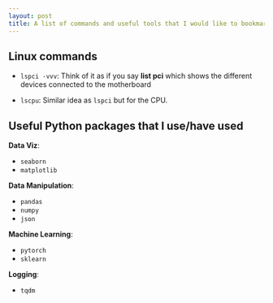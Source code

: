 ```yaml
---
layout: post
title: A list of commands and useful tools that I would like to bookmark/share
---
```


## Linux commands
- `lspci -vvv`:
	Think of it as if you say **list pci** which shows the different devices connected to the motherboard

- `lscpu`:
	Similar idea as `lspci` but for the CPU.

## Useful Python packages that I use/have used
**Data Viz**:
- `seaborn`
- `matplotlib`

**Data Manipulation**:
- `pandas`
- `numpy`
- `json`

**Machine Learning**:
- `pytorch`
- `sklearn`

**Logging**:
- `tqdm`
